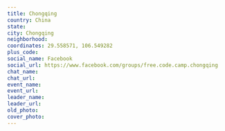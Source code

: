 ```yaml
---
title: Chongqing
country: China
state: 
city: Chongqing
neighborhood: 
coordinates: 29.558571, 106.549282
plus_code:
social_name: Facebook
social_url: https://www.facebook.com/groups/free.code.camp.chongqing
chat_name:
chat_url:
event_name:
event_url:
leader_name:
leader_url:
old_photo: 
cover_photo:
---
```

